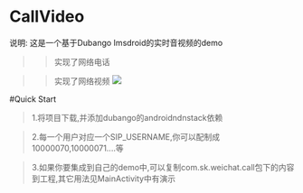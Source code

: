# CallVideo
说明:
   这是一个基于Dubango Imsdroid的实时音视频的demo
   >>实现了网络电话
  
   >>实现了网络视频
   ![](https://github.com/CallVideo/app/sources/show.gif)

#Quick Start
 > 1.将项目下载,并添加dubango的androidndnstack依赖
 
 >2.每一个用户对应一个SIP_USERNAME,你可以配制成10000070,10000071....等
 
>3.如果你要集成到自己的demo中,可以复制com.sk.weichat.call包下的内容到工程,其它用法见MainActivity中有演示
